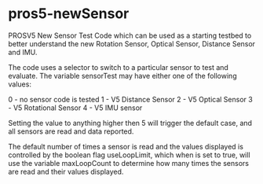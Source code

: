 # pros5-newSensor
PROSV5 New Sensor Test Code which can be used as a starting testbed to better understand the new Rotation Sensor, Optical Sensor, Distance Sensor and IMU.

The code uses a selector to switch to a particular sensor to test and evaluate.  The variable sensorTest may have either one of the following values:

0 - no sensor code is tested
1 - V5 Distance Sensor
2 - V5 Optical Sensor
3 - V5 Rotational Sensor
4 - V5 IMU sensor

Setting the value to anything higher then 5 will trigger the default case, and all sensors are read and data reported.

The default number of times a sensor is read and the values displayed is controlled by the boolean flag useLoopLimit, which when is set to true, will use the variable maxLoopCount to determine how many times the sensors are read and their values displayed.
